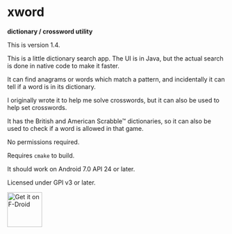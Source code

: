 # xword
<b>dictionary / crossword utility</b>

This is version 1.4.

This is a little dictionary search app. The UI is in Java,
but the actual search is done in native code to make it faster.

It can find anagrams or words which match a pattern,
and incidentally it can tell if a word is in its dictionary.

I originally wrote it to help me solve crosswords,
but it can also be used to help set crosswords.

It has the British and American Scrabble™ dictionaries,
so it can also be used to check if a word is allowed in that game.

No permissions required.

Requires ```cmake``` to build.

It should work on Android 7.0 API 24 or later.

Licensed under GPl v3 or later.

[<img src="https://fdroid.gitlab.io/artwork/badge/get-it-on.png"
     alt="Get it on F-Droid"
     height="80">](https://f-droid.org/packages/uk.co.yahoo.p1rpp.secondsclock/)




